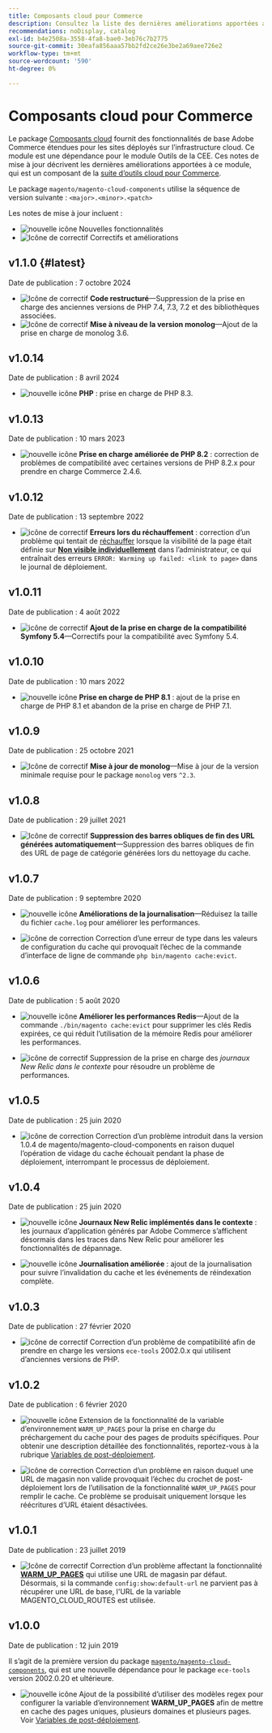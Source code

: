 ```yaml
---
title: Composants cloud pour Commerce
description: Consultez la liste des dernières améliorations apportées au module Composants Cloud .
recommendations: noDisplay, catalog
exl-id: b4e2508a-3558-4fa8-bae0-3eb76c7b2775
source-git-commit: 30eafa856aaa57bb2fd2ce26e3be2a69aee726e2
workflow-type: tm+mt
source-wordcount: '590'
ht-degree: 0%

---
```


# Composants cloud pour Commerce

Le package [ Composants cloud](https://github.com/magento/magento-cloud-components) fournit des fonctionnalités de base Adobe Commerce étendues pour les sites déployés sur l’infrastructure cloud. Ce module est une dépendance pour le module Outils de la CEE. Ces notes de mise à jour décrivent les dernières améliorations apportées à ce module, qui est un composant de la [suite d’outils cloud pour Commerce](cloud-tools-suite.md).

Le package `magento/magento-cloud-components` utilise la séquence de version suivante : `<major>.<minor>.<patch>`

Les notes de mise à jour incluent :

- ![nouvelle icône](../../assets/new.svg) Nouvelles fonctionnalités
- ![Icône de correctif](../../assets/fix.svg) Correctifs et améliorations

<!--Add release notes below-->

## v1.1.0 {#latest}

Date de publication : 7 octobre 2024

- ![Icône de correctif](../../assets/fix.svg) **Code restructuré**—Suppression de la prise en charge des anciennes versions de PHP 7.4, 7.3, 7.2 et des bibliothèques associées.<!-- MCLOUD-9278 - -->
- ![Icône de correctif](../../assets/fix.svg) **Mise à niveau de la version monolog**—Ajout de la prise en charge de monolog 3.6.<!-- MCLOUD-12855 - -->

## v1.0.14

Date de publication : 8 avril 2024

- ![nouvelle icône](../../assets/new.svg) **PHP** : prise en charge de PHP 8.3.

## v1.0.13

Date de publication : 10 mars 2023

- ![nouvelle icône](../../assets/new.svg) **Prise en charge améliorée de PHP 8.2** : correction de problèmes de compatibilité avec certaines versions de PHP 8.2.x pour prendre en charge Commerce 2.4.6.

## v1.0.12

Date de publication : 13 septembre 2022

- ![icône de correctif](../../assets/fix.svg) **Erreurs lors du réchauffement** : correction d’un problème qui tentait de [réchauffer](../environment/variables-post-deploy.md#warm_up_pages) lorsque la visibilité de la page était définie sur [**Non visible individuellement**](https://docs.magento.com/user-guide/system/data-attributes-product.html#simple-product-csv-file-structure) dans l’administrateur, ce qui entraînait des erreurs `ERROR: Warming up failed: <link to page>` dans le journal de déploiement.<!-- MCLOUD-9134 -->

## v1.0.11

Date de publication : 4 août 2022

- ![icône de correctif](../../assets/fix.svg) **Ajout de la prise en charge de la compatibilité Symfony 5.4**—Correctifs pour la compatibilité avec Symfony 5.4.<!-- AC-3550 -->

## v1.0.10

Date de publication : 10 mars 2022

- ![nouvelle icône](../../assets/new.svg) **Prise en charge de PHP 8.1** : ajout de la prise en charge de PHP 8.1 et abandon de la prise en charge de PHP 7.1.

## v1.0.9

Date de publication : 25 octobre 2021

- ![Icône de correctif](../../assets/fix.svg) **Mise à jour de monolog**—Mise à jour de la version minimale requise pour le package `monolog` vers `^2.3`.<!-- ACMP-1263 -->

## v1.0.8

Date de publication : 29 juillet 2021

- ![Icône de correctif](../../assets/fix.svg) **Suppression des barres obliques de fin des URL générées automatiquement**—Suppression des barres obliques de fin des URL de page de catégorie générées lors du nettoyage du cache.<!--MCLOUD-7192-->

## v1.0.7

Date de publication : 9 septembre 2020

- ![nouvelle icône](../../assets/new.svg) **Améliorations de la journalisation**—Réduisez la taille du fichier `cache.log` pour améliorer les performances.<!--MCLOUD-6859-->

- ![icône de correction](../../assets/fix.svg) Correction d’une erreur de type dans les valeurs de configuration du cache qui provoquait l’échec de la commande d’interface de ligne de commande `php bin/magento cache:evict`.

## v1.0.6

Date de publication : 5 août 2020

- ![nouvelle icône](../../assets/new.svg) **Améliorer les performances Redis**—Ajout de la commande `./bin/magento cache:evict` pour supprimer les clés Redis expirées, ce qui réduit l’utilisation de la mémoire Redis pour améliorer les performances.<!--MCLOUD-6023-->

- ![icône de correctif](../../assets/fix.svg) Suppression de la prise en charge des *journaux New Relic dans le contexte* pour résoudre un problème de performances.<!--MCLOUD-6422-->

## v1.0.5

Date de publication : 25 juin 2020

- ![icône de correction](../../assets/fix.svg) Correction d’un problème introduit dans la version 1.0.4 de magento/magento-cloud-components en raison duquel l’opération de vidage du cache échouait pendant la phase de déploiement, interrompant le processus de déploiement.

## v1.0.4

Date de publication : 25 juin 2020

- ![nouvelle icône](../../assets/new.svg) **Journaux New Relic implémentés dans le contexte** : les journaux d’application générés par Adobe Commerce s’affichent désormais dans les traces dans New Relic pour améliorer les fonctionnalités de dépannage.<!--MCLOUD-6029-->

- ![nouvelle icône](../../assets/new.svg) **Journalisation améliorée** : ajout de la journalisation pour suivre l’invalidation du cache et les événements de réindexation complète.<!--MCLOUD-6157-->

## v1.0.3

Date de publication : 27 février 2020

- ![icône de correctif](../../assets/fix.svg) Correction d’un problème de compatibilité afin de prendre en charge les versions `ece-tools` 2002.0.x qui utilisent d’anciennes versions de PHP.

## v1.0.2

Date de publication : 6 février 2020

- ![nouvelle icône](../../assets/new.svg) Extension de la fonctionnalité de la variable d’environnement `WARM_UP_PAGES` pour la prise en charge du préchargement du cache pour des pages de produits spécifiques. Pour obtenir une description détaillée des fonctionnalités, reportez-vous à la rubrique [Variables de post-déploiement](../environment/variables-post-deploy.md#warm_up_pages).<!--MAGECLOUD-4444-->

- ![icône de correction](../../assets/fix.svg) Correction d’un problème en raison duquel une URL de magasin non valide provoquait l’échec du crochet de post-déploiement lors de l’utilisation de la fonctionnalité `WARM_UP_PAGES` pour remplir le cache. Ce problème se produisait uniquement lorsque les réécritures d’URL étaient désactivées.<!-- MAGECLOUD-4094 -->

## v1.0.1

Date de publication : 23 juillet 2019

- ![Icône de correctif](../../assets/fix.svg) Correction d’un problème affectant la fonctionnalité [**WARM_UP_PAGES**](../environment/variables-post-deploy.md#warm_up_pages) qui utilise une URL de magasin par défaut. Désormais, si la commande `config:show:default-url` ne parvient pas à récupérer une URL de base, l&#39;URL de la variable MAGENTO_CLOUD_ROUTES est utilisée.<!-- MAGECLOUD-3866 -->

## v1.0.0

Date de publication : 12 juin 2019

Il s’agit de la première version du package [`magento/magento-cloud-components`](https://github.com/magento/magento-cloud-components), qui est une nouvelle dépendance pour le package `ece-tools` version 2002.0.20 et ultérieure.

- ![nouvelle icône](../../assets/new.svg) Ajout de la possibilité d’utiliser des modèles regex pour configurer la variable d’environnement **WARM_UP_PAGES** afin de mettre en cache des pages uniques, plusieurs domaines et plusieurs pages. Voir [Variables de post-déploiement](../environment/variables-post-deploy.md#warm_up_pages).<!--MAGECLOUD-3258-->
